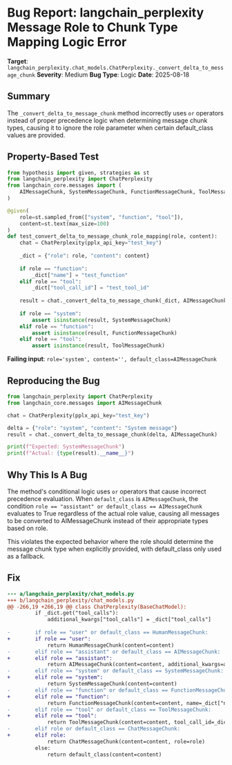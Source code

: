 # Bug Report: langchain_perplexity Message Role to Chunk Type Mapping Logic Error

**Target**: `langchain_perplexity.chat_models.ChatPerplexity._convert_delta_to_message_chunk`
**Severity**: Medium
**Bug Type**: Logic
**Date**: 2025-08-18

## Summary

The `_convert_delta_to_message_chunk` method incorrectly uses `or` operators instead of proper precedence logic when determining message chunk types, causing it to ignore the role parameter when certain default_class values are provided.

## Property-Based Test

```python
from hypothesis import given, strategies as st
from langchain_perplexity import ChatPerplexity
from langchain_core.messages import (
    AIMessageChunk, SystemMessageChunk, FunctionMessageChunk, ToolMessageChunk
)

@given(
    role=st.sampled_from(["system", "function", "tool"]),
    content=st.text(max_size=100)
)
def test_convert_delta_to_message_chunk_role_mapping(role, content):
    chat = ChatPerplexity(pplx_api_key="test_key")
    
    _dict = {"role": role, "content": content}
    
    if role == "function":
        _dict["name"] = "test_function"
    elif role == "tool":
        _dict["tool_call_id"] = "test_tool_id"
    
    result = chat._convert_delta_to_message_chunk(_dict, AIMessageChunk)
    
    if role == "system":
        assert isinstance(result, SystemMessageChunk)
    elif role == "function":
        assert isinstance(result, FunctionMessageChunk)
    elif role == "tool":
        assert isinstance(result, ToolMessageChunk)
```

**Failing input**: `role='system', content='', default_class=AIMessageChunk`

## Reproducing the Bug

```python
from langchain_perplexity import ChatPerplexity
from langchain_core.messages import AIMessageChunk

chat = ChatPerplexity(pplx_api_key="test_key")

delta = {"role": "system", "content": "System message"}
result = chat._convert_delta_to_message_chunk(delta, AIMessageChunk)

print(f"Expected: SystemMessageChunk")
print(f"Actual: {type(result).__name__}")
```

## Why This Is A Bug

The method's conditional logic uses `or` operators that cause incorrect precedence evaluation. When `default_class` is `AIMessageChunk`, the condition `role == "assistant" or default_class == AIMessageChunk` evaluates to True regardless of the actual role value, causing all messages to be converted to AIMessageChunk instead of their appropriate types based on role.

This violates the expected behavior where the role should determine the message chunk type when explicitly provided, with default_class only used as a fallback.

## Fix

```diff
--- a/langchain_perplexity/chat_models.py
+++ b/langchain_perplexity/chat_models.py
@@ -266,19 +266,19 @@ class ChatPerplexity(BaseChatModel):
         if _dict.get("tool_calls"):
             additional_kwargs["tool_calls"] = _dict["tool_calls"]
 
-        if role == "user" or default_class == HumanMessageChunk:
+        if role == "user":
             return HumanMessageChunk(content=content)
-        elif role == "assistant" or default_class == AIMessageChunk:
+        elif role == "assistant":
             return AIMessageChunk(content=content, additional_kwargs=additional_kwargs)
-        elif role == "system" or default_class == SystemMessageChunk:
+        elif role == "system":
             return SystemMessageChunk(content=content)
-        elif role == "function" or default_class == FunctionMessageChunk:
+        elif role == "function":
             return FunctionMessageChunk(content=content, name=_dict["name"])
-        elif role == "tool" or default_class == ToolMessageChunk:
+        elif role == "tool":
             return ToolMessageChunk(content=content, tool_call_id=_dict["tool_call_id"])
-        elif role or default_class == ChatMessageChunk:
+        elif role:
             return ChatMessageChunk(content=content, role=role)
         else:
             return default_class(content=content)
```